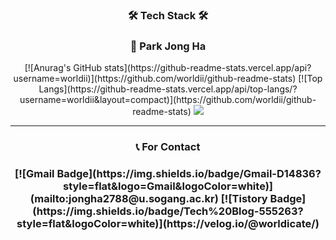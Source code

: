 <h3 align="center">🛠 Tech Stack 🛠</h3>
<h3 align="center"> 🎈 Park Jong Ha </h3>

<p align="center">
  [![Anurag's GitHub stats](https://github-readme-stats.vercel.app/api?username=worldii)](https://github.com/worldii/github-readme-stats) 
  [![Top Langs](https://github-readme-stats.vercel.app/api/top-langs/?username=worldii&layout=compact)](https://github.com/worldii/github-readme-stats)
  <img src="http://mazassumnida.wtf/api/v2/generate_badge?boj=worldi">
</p>

<hr>
<h3 align="center"> 📞 For Contact <h3>
<p align="center">
  [![Gmail Badge](https://img.shields.io/badge/Gmail-D14836?style=flat&logo=Gmail&logoColor=white)](mailto:jongha2788@u.sogang.ac.kr)
  [![Tistory Badge](https://img.shields.io/badge/Tech%20Blog-555263?style=flat&logoColor=white)](https://velog.io/@worldicate/)
</p>




